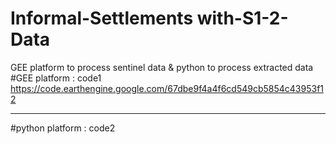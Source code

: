 # Informal-Settlements with-S1-2-Data
GEE platform to process sentinel data &amp; python to process extracted data
#GEE platform : code1
https://code.earthengine.google.com/67dbe9f4a4f6cd549cb5854c43953f12
**************************************************************
#python platform : code2
